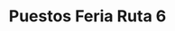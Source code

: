 ---
title: "Puestos Feria Ruta 6"
url: /campana/puestos-feria-ruta-6-avenida-rivadavia/
shop: Lebensmittel
---